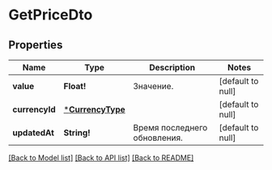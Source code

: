 # GetPriceDto

## Properties
Name | Type | Description | Notes
------------ | ------------- | ------------- | -------------
**value** | **Float!** | Значение. | [default to null]
**currencyId** | [***CurrencyType**](CurrencyType.md) |  | [default to null]
**updatedAt** | **String!** | Время последнего обновления. | [default to null]

[[Back to Model list]](../README.md#documentation-for-models) [[Back to API list]](../README.md#documentation-for-api-endpoints) [[Back to README]](../README.md)


